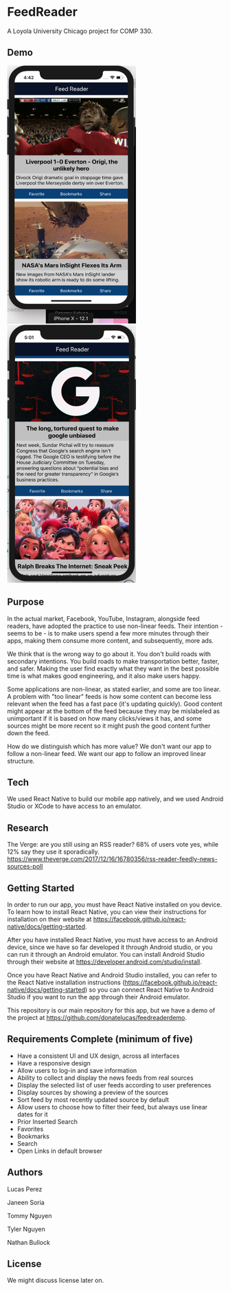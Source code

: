 # FeedReader

A Loyola University Chicago project for COMP 330.

## Demo

<p float="left">
<img src="https://github.com/donatelucas/feedreader/blob/master/Screenshots/01.png" width="300" height="600">
<img src="https://github.com/donatelucas/feedreader/blob/master/Screenshots/02.png" width="300" height="600">
</p>

## Purpose

In the actual market, Facebook, YouTube, Instagram, alongside feed readers, have adopted the practice to use non-linear feeds. Their intention - seems to be - is to make users spend a few more minutes through their apps, making them consume more content, and subsequently, more ads.

We think that is the wrong way to go about it. You don't build roads with secondary intentions. You build roads to make transportation better, faster, and safer. Making the user find exactly what they want in the best possible time is what makes good engineering, and it also make users happy.

Some applications are non-linear, as stated earlier, and some are too linear. A problem with "too linear" feeds is how some content can become less relevant when the feed has a fast pace (it's updating quickly). Good content might appear at the bottom of the feed because they may be mislabeled as unimportant if it is based on how many clicks/views it has, and some sources might be more recent so it might push the good content further down the feed.

How do we distinguish which has more value? We don't want our app to follow a non-linear feed. We want our app to follow an improved linear structure.


## Tech

We used React Native to build our mobile app natively, and we used Android Studio or XCode to have access to an emulator.

## Research

The Verge: are you still using an RSS reader? 68% of users vote yes, while 12% say they use it sporadically.
https://www.theverge.com/2017/12/16/16780356/rss-reader-feedly-news-sources-poll

## Getting Started

In order to run our app, you must have React Native installed on you device. To learn how to install React Native, you can view their instructions for installation on their website at https://facebook.github.io/react-native/docs/getting-started.

After you have installed React Native, you must have access to an Android device, since we have so far developed it through Android studio, or you can run it through an Android emulator. You can install Android Studio through their website at https://developer.android.com/studio/install.

Once you have React Native and Android Studio installed, you can refer to the React Native installation instructions (https://facebook.github.io/react-native/docs/getting-started) so you can connect React Native to Android Studio if you want to run the app through their Android emulator.

This repository is our main repository for this app, but we have a demo of the project at https://github.com/donatelucas/feedreaderdemo.

## Requirements Complete (minimum of five)

* Have a consistent UI and UX design, across all interfaces
* Have a responsive design
* Allow users to log-in and save information
* Ability to collect and display the news feeds from real sources
* Display the selected list of user feeds according to user preferences
* Display sources by showing a preview of the sources
* Sort feed by most recently updated source by default
* Allow users to choose how to filter their feed, but always use linear dates for it
* Prior Inserted Search
* Favorites
* Bookmarks
* Search
* Open Links in default browser

## Authors

Lucas Perez

Janeen Soria

Tommy Nguyen

Tyler Nguyen

Nathan Bullock

## License

We might discuss license later on.
